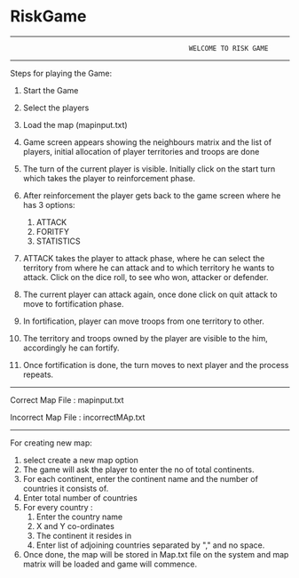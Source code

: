 # RiskGame

----------------------------------------------------------------------------------------------------------------------------------------
                                                 WELCOME TO RISK GAME 
----------------------------------------------------------------------------------------------------------------------------------------
Steps for playing the Game:

1. Start the Game
2. Select the players
3. Load the map (mapinput.txt)
4. Game screen appears showing the neighbours matrix and the list of players, initial allocation of player territories and troops are done
5. The turn of the current player is visible. Initially click on the start turn which takes the player to reinforcement phase.
6. After reinforcement the player gets back to the game screen where he has 3 options:
   1. ATTACK
   2. FORITFY
   3. STATISTICS
   
7. ATTACK takes the player to attack phase, where he can select the territory from where he can attack and to which territory he wants to attack. Click on the dice roll, to see who won, attacker or defender.
8. The current player can attack again, once done click on quit attack to move to fortification phase.
9. In fortification, player can move troops from one territory to other.
10. The territory and troops owned by the player are visible to the him, accordingly he can fortify.
11. Once fortification is done, the turn moves to next player and the process repeats.

-----------------------------------------------------------------------------------------------------------------------------

Correct Map File : 
mapinput.txt

Incorrect Map File : 
incorrectMAp.txt

-----------------------------------------------------------------------------------------------------------------------------

For creating new map:
1. select create a new map option
2. The game will ask the player to enter the no of total continents.
3. For each continent, enter the continent name and the number of countries it consists of.
4. Enter total number of countries
5. For every country :
   1. Enter the country name
   2. X and Y co-ordinates
   3. The continent it resides in
   4. Enter list of adjoining countries separated by "," and no space.
6. Once done, the map will be stored in Map.txt file on the system and map matrix will be loaded and game will commence. 
